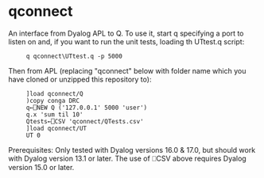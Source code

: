 # qconnect

An interface from Dyalog APL to Q. To use it, start q specifying
a port to listen on and, if you want to run the unit tests, loading th UTtest.q script:
``` 
     q qconnect\UTtest.q -p 5000
```
Then from APL (replacing "qconnect" below with folder name which
you have cloned or unzipped this repository to):
``` 
     ]load qconnect/Q
     )copy conga DRC
     q←⎕NEW Q ('127.0.0.1' 5000 'user')
     q.x 'sum til 10'
     Qtests←⎕CSV 'qconnect/QTests.csv'
     ]load qconnect/UT
     UT 0
```
Prerequisites: Only tested with Dyalog versions 16.0 & 17.0, but should work with Dyalog version 13.1 or later. The use of ⎕CSV above requires Dyalog version 15.0 or later.
